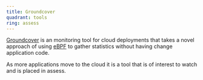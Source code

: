 ```yaml
---
title: Groundcover
quadrant: tools
ring: assess
---
```


[Groundcover](https://www.groundcover.com/) is an monitoring tool for cloud
deployments that takes a novel approach of using [eBPF](https://ebpf.io/)
to gather statistics without having change application code.

As more applications move to the cloud it is a tool that is of interest to watch
and is placed in assess.
